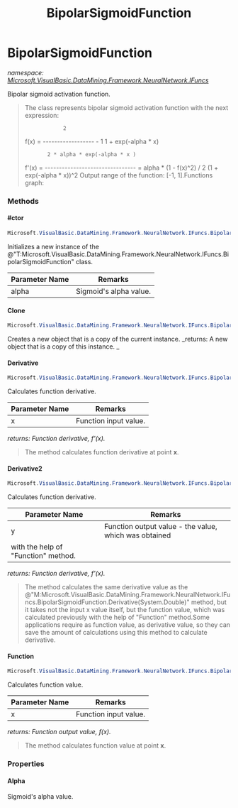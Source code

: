 ﻿---
title: BipolarSigmoidFunction
---

# BipolarSigmoidFunction
_namespace: [Microsoft.VisualBasic.DataMining.Framework.NeuralNetwork.IFuncs](N-Microsoft.VisualBasic.DataMining.Framework.NeuralNetwork.IFuncs.html)_

Bipolar sigmoid activation function.

> The class represents bipolar sigmoid activation function with
>  the next expression:
>  
>                 2
>  f(x) = ------------------ - 1
>         1 + exp(-alpha * x)
> 
>            2 * alpha * exp(-alpha * x )
>  f'(x) = -------------------------------- = alpha * (1 - f(x)^2) / 2
>            (1 + exp(-alpha * x))^2
>  Output range of the function: [-1, 1].Functions graph:


### Methods

#### #ctor
```csharp
Microsoft.VisualBasic.DataMining.Framework.NeuralNetwork.IFuncs.BipolarSigmoidFunction.#ctor(System.Double)
```
Initializes a new instance of the @"T:Microsoft.VisualBasic.DataMining.Framework.NeuralNetwork.IFuncs.BipolarSigmoidFunction" class.

|Parameter Name|Remarks|
|--------------|-------|
|alpha|Sigmoid's alpha value.|


#### Clone
```csharp
Microsoft.VisualBasic.DataMining.Framework.NeuralNetwork.IFuncs.BipolarSigmoidFunction.Clone
```
Creates a new object that is a copy of the current instance.
_returns: 
 A new object that is a copy of this instance.
 _

#### Derivative
```csharp
Microsoft.VisualBasic.DataMining.Framework.NeuralNetwork.IFuncs.BipolarSigmoidFunction.Derivative(System.Double)
```
Calculates function derivative.

|Parameter Name|Remarks|
|--------------|-------|
|x|Function input value.|

_returns: Function derivative, f'(x)._
> The method calculates function derivative at point **x**.

#### Derivative2
```csharp
Microsoft.VisualBasic.DataMining.Framework.NeuralNetwork.IFuncs.BipolarSigmoidFunction.Derivative2(System.Double)
```
Calculates function derivative.

|Parameter Name|Remarks|
|--------------|-------|
|y|Function output value - the value, which was obtained
 with the help of "Function" method.|

_returns: Function derivative, f'(x)._
> The method calculates the same derivative value as the
>  @"M:Microsoft.VisualBasic.DataMining.Framework.NeuralNetwork.IFuncs.BipolarSigmoidFunction.Derivative(System.Double)" method, but it takes not the input x value
>  itself, but the function value, which was calculated previously with
>  the help of "Function" method.Some applications require as function value, as derivative value,
>  so they can save the amount of calculations using this method to calculate derivative.

#### Function
```csharp
Microsoft.VisualBasic.DataMining.Framework.NeuralNetwork.IFuncs.BipolarSigmoidFunction.Function(System.Double)
```
Calculates function value.

|Parameter Name|Remarks|
|--------------|-------|
|x|Function input value.|

_returns: Function output value, f(x)._
> The method calculates function value at point **x**.


### Properties

#### Alpha
Sigmoid's alpha value.

